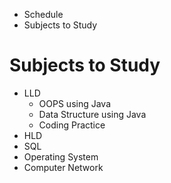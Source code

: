 - Schedule
- Subjects to Study

<h1>Subjects to Study</h1>

- LLD
    - OOPS using Java
    - Data Structure using Java     
    - Coding Practice
- HLD
- SQL
- Operating System
- Computer Network 
